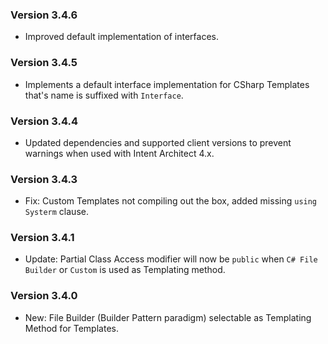 ### Version 3.4.6

- Improved default implementation of interfaces.

### Version 3.4.5

- Implements a default interface implementation for CSharp Templates that's name is suffixed with `Interface`.

### Version 3.4.4

- Updated dependencies and supported client versions to prevent warnings when used with Intent Architect 4.x.

### Version 3.4.3
- Fix: Custom Templates not compiling out the box, added missing `using Systerm` clause. 

### Version 3.4.1

- Update: Partial Class Access modifier will now be `public` when `C# File Builder` or `Custom` is used as Templating method.

### Version 3.4.0

- New: File Builder (Builder Pattern paradigm) selectable as Templating Method for Templates.